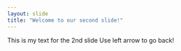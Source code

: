 ```yaml
---
layout: slide
title: "Welcome to our second slide!"
---
```

This is my text for the 2nd slide
Use left arrow to go back!

